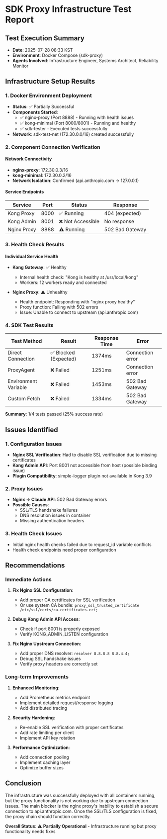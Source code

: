 # SDK Proxy Infrastructure Test Report

## Test Execution Summary
- **Date**: 2025-07-28 08:33 KST
- **Environment**: Docker Compose (sdk-proxy)
- **Agents Involved**: Infrastructure Engineer, Systems Architect, Reliability Monitor

## Infrastructure Setup Results

### 1. Docker Environment Deployment
- **Status**: ✅ Partially Successful
- **Components Started**:
  - ✅ nginx-proxy (Port 8888) - Running with health issues
  - ✅ kong-minimal (Port 8000/8001) - Running and healthy
  - ✅ sdk-tester - Executed tests successfully
- **Network**: sdk-test-net (172.30.0.0/16) created successfully

### 2. Component Connection Verification

#### Network Connectivity
- **nginx-proxy**: 172.30.0.3/16
- **kong-minimal**: 172.30.0.2/16
- **Network Isolation**: Confirmed (api.anthropic.com → 127.0.0.1)

#### Service Endpoints
| Service | Port | Status | Response |
|---------|------|--------|----------|
| Kong Proxy | 8000 | ✅ Running | 404 (expected) |
| Kong Admin | 8001 | ❌ Not Accessible | No response |
| Nginx Proxy | 8888 | ⚠️ Running | 502 Bad Gateway |

### 3. Health Check Results

#### Individual Service Health
- **Kong Gateway**: ✅ Healthy
  - Internal health check: "Kong is healthy at /usr/local/kong"
  - Workers: 12 workers ready and connected
  
- **Nginx Proxy**: ⚠️ Unhealthy
  - Health endpoint: Responding with "nginx proxy healthy"
  - Proxy function: Failing with 502 errors
  - Issue: Unable to connect to upstream (api.anthropic.com)

### 4. SDK Test Results

| Test Method | Result | Response Time | Error |
|-------------|--------|---------------|-------|
| Direct Connection | ✅ Blocked (Expected) | 1374ms | Connection error |
| ProxyAgent | ❌ Failed | 1251ms | Connection error |
| Environment Variable | ❌ Failed | 1453ms | 502 Bad Gateway |
| Custom Fetch | ❌ Failed | 1334ms | 502 Bad Gateway |

**Summary**: 1/4 tests passed (25% success rate)

## Issues Identified

### 1. Configuration Issues
- **Nginx SSL Verification**: Had to disable SSL verification due to missing certificates
- **Kong Admin API**: Port 8001 not accessible from host (possible binding issue)
- **Plugin Compatibility**: simple-logger plugin not available in Kong 3.9

### 2. Proxy Issues
- **Nginx → Claude API**: 502 Bad Gateway errors
- **Possible Causes**:
  - SSL/TLS handshake failures
  - DNS resolution issues in container
  - Missing authentication headers

### 3. Health Check Issues
- Initial nginx health checks failed due to request_id variable conflicts
- Health check endpoints need proper configuration

## Recommendations

### Immediate Actions
1. **Fix Nginx SSL Configuration**:
   - Add proper CA certificates for SSL verification
   - Or use system CA bundle: `proxy_ssl_trusted_certificate /etc/ssl/certs/ca-certificates.crt;`

2. **Debug Kong Admin API Access**:
   - Check if port 8001 is properly exposed
   - Verify KONG_ADMIN_LISTEN configuration

3. **Fix Nginx Upstream Connection**:
   - Add proper DNS resolver: `resolver 8.8.8.8 8.8.4.4;`
   - Debug SSL handshake issues
   - Verify proxy headers are correctly set

### Long-term Improvements
1. **Enhanced Monitoring**:
   - Add Prometheus metrics endpoint
   - Implement detailed request/response logging
   - Add distributed tracing

2. **Security Hardening**:
   - Re-enable SSL verification with proper certificates
   - Add rate limiting per client
   - Implement API key rotation

3. **Performance Optimization**:
   - Add connection pooling
   - Implement caching layer
   - Optimize buffer sizes

## Conclusion

The infrastructure was successfully deployed with all containers running, but the proxy functionality is not working due to upstream connection issues. The main blocker is the nginx proxy's inability to establish a secure connection to api.anthropic.com. Once the SSL/TLS configuration is fixed, the proxy chain should function correctly.

**Overall Status**: ⚠️ **Partially Operational** - Infrastructure running but proxy functionality needs fixes